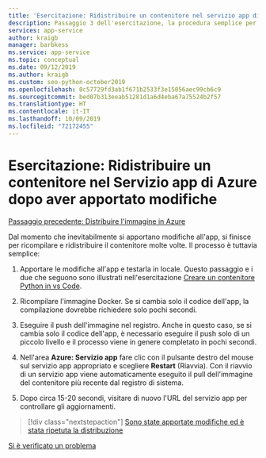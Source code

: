 ```yaml
---
title: 'Esercitazione: Ridistribuire un contenitore nel servizio app di Azure dopo aver apportato modifiche in Visual Studio Code'
description: Passaggio 3 dell'esercitazione, la procedura semplice per ricompilare e ridistribuire un'immagine del contenitore.
services: app-service
author: kraigb
manager: barbkess
ms.service: app-service
ms.topic: conceptual
ms.date: 09/12/2019
ms.author: kraigb
ms.custom: seo-python-october2019
ms.openlocfilehash: 0c57729fd3ab1f671b2533f3e15056aec99cb6c9
ms.sourcegitcommit: bed07b313eeab51281d1a6d4eba67a75524b2f57
ms.translationtype: HT
ms.contentlocale: it-IT
ms.lasthandoff: 10/09/2019
ms.locfileid: "72172455"
---
```

# <a name="tutorial-redeploy-a-container-to-azure-app-service-after-making-changes"></a>Esercitazione: Ridistribuire un contenitore nel Servizio app di Azure dopo aver apportato modifiche

[Passaggio precedente: Distribuire l'immagine in Azure](tutorial-deploy-containers-02.md)

Dal momento che inevitabilmente si apportano modifiche all'app, si finisce per ricompilare e ridistribuire il contenitore molte volte. Il processo è tuttavia semplice:

1. Apportare le modifiche all'app e testarla in locale. Questo passaggio e i due che seguono sono illustrati nell'esercitazione [Creare un contenitore Python in vs Code](https://code.visualstudio.com/docs/python/tutorial-create-container).

1. Ricompilare l'immagine Docker. Se si cambia solo il codice dell'app, la compilazione dovrebbe richiedere solo pochi secondi.

1. Eseguire il push dell'immagine nel registro. Anche in questo caso, se si cambia solo il codice dell'app, è necessario eseguire il push solo di un piccolo livello e il processo viene in genere completato in pochi secondi.

1. Nell'area **Azure: Servizio app** fare clic con il pulsante destro del mouse sul servizio app appropriato e scegliere **Restart** (Riavvia). Con il riavvio di un servizio app viene automaticamente eseguito il pull dell'immagine del contenitore più recente dal registro di sistema.

1. Dopo circa 15-20 secondi, visitare di nuovo l'URL del servizio app per controllare gli aggiornamenti.

> [!div class="nextstepaction"]
> [Sono state apportate modifiche ed è stata ripetuta la distribuzione](tutorial-deploy-containers-04.md)

[Si è verificato un problema](https://www.research.net/r/PWZWZ52?tutorial=vscode-appservice-containers&step=03-make-changes-redeploy)
